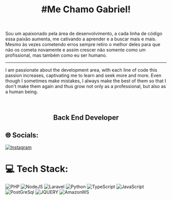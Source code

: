 

<h1 align="center">#Me Chamo Gabriel!</h1> <br>
<p align="left">
Sou um apaixonado pela área de desenvolvimento, a cada linha de código essa paixão aumenta, me cativando a aprender e a buscar mais e mais. Mesmo às vezes cometendo erros sempre retiro o melhor deles para que não os cometa novamente e assim crescer não somente como um profissional, mas também como eu ser humano.
<hr>
I am passionate about the development area, with each line of code this passion increases, captivating me to learn and seek more and more. Even though I sometimes make mistakes, I always make the best of them so that I don't make them again and thus grow not only as a professional, but also as a human being.

</p>  <br><h2 align="center"> Back End Developer </h2>

## 🌐 Socials:
[![Instagram](https://img.shields.io/badge/Instagram-%23E4405F.svg?logo=Instagram&logoColor=white)](https://instagram.com/gabrielrcosta1/) 
# 💻 Tech Stack:
![PHP](https://img.shields.io/badge/php-%23777BB4.svg?style=plastic&logo=php&logoColor=white)
![NodeJS](https://img.shields.io/badge/Node.js-43853D?style=plastic&logo=node.js&logoColor=white)
![Laravel](https://img.shields.io/badge/laravel-%23FF2D20.svg?style=plastic&logo=laravel&logoColor=white)
![Python](https://img.shields.io/badge/python-3670A0?style=plastic&logo=python&logoColor=ffdd54)
![TypeScript](https://img.shields.io/badge/typescript-%23007ACC.svg?style=plastic&logo=typescript&logoColor=white)
![JavaScript](https://img.shields.io/badge/javascript-%23323330.svg?style=plastic&logo=javascript&logoColor=%23F7DF1E)
![PostGreSql](https://img.shields.io/badge/PostgreSQL-316192?style=plastic&logo=postgresql&logoColor=white)
![JQUERY](https://img.shields.io/badge/jQuery-0769AD?style=plastic&logo=jquery&logoColor=white)
![AmazonWS](https://img.shields.io/badge/Amazon_AWS-232F3E?style=plastic&logo=amazon-aws&logoColor=white)

